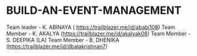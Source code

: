 # BUILD-AN-EVENT-MANAGEMENT
Team leader - K. ABINAYA ( https://trailblazer.me/id/ababi108)
Team Member - K. AKALYA (https://trailblazer.me/id/akalyak08)
Team Member - S. DEEPIKA (LA)
Team Member - B. DHENIKA (https://trailblazer.me/id/dbalakrishnan7)
